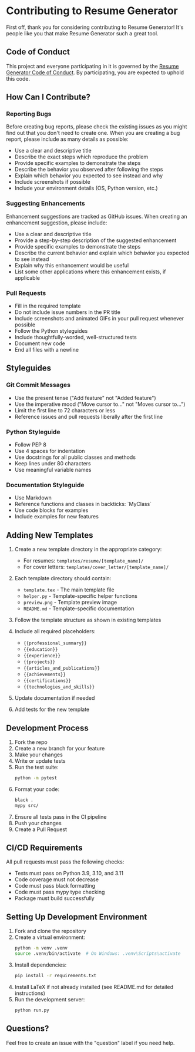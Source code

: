 # Contributing to Resume Generator

First off, thank you for considering contributing to Resume Generator! It's people like you that make Resume Generator such a great tool.

## Code of Conduct

This project and everyone participating in it is governed by the [Resume Generator Code of Conduct](CODE_OF_CONDUCT.md). By participating, you are expected to uphold this code.

## How Can I Contribute?

### Reporting Bugs

Before creating bug reports, please check the existing issues as you might find out that you don't need to create one. When you are creating a bug report, please include as many details as possible:

* Use a clear and descriptive title
* Describe the exact steps which reproduce the problem
* Provide specific examples to demonstrate the steps
* Describe the behavior you observed after following the steps
* Explain which behavior you expected to see instead and why
* Include screenshots if possible
* Include your environment details (OS, Python version, etc.)

### Suggesting Enhancements

Enhancement suggestions are tracked as GitHub issues. When creating an enhancement suggestion, please include:

* Use a clear and descriptive title
* Provide a step-by-step description of the suggested enhancement
* Provide specific examples to demonstrate the steps
* Describe the current behavior and explain which behavior you expected to see instead
* Explain why this enhancement would be useful
* List some other applications where this enhancement exists, if applicable

### Pull Requests

* Fill in the required template
* Do not include issue numbers in the PR title
* Include screenshots and animated GIFs in your pull request whenever possible
* Follow the Python styleguides
* Include thoughtfully-worded, well-structured tests
* Document new code
* End all files with a newline

## Styleguides

### Git Commit Messages

* Use the present tense ("Add feature" not "Added feature")
* Use the imperative mood ("Move cursor to..." not "Moves cursor to...")
* Limit the first line to 72 characters or less
* Reference issues and pull requests liberally after the first line

### Python Styleguide

* Follow PEP 8
* Use 4 spaces for indentation
* Use docstrings for all public classes and methods
* Keep lines under 80 characters
* Use meaningful variable names

### Documentation Styleguide

* Use Markdown
* Reference functions and classes in backticks: \`MyClass\`
* Use code blocks for examples
* Include examples for new features

## Adding New Templates

1. Create a new template directory in the appropriate category:
   - For resumes: `templates/resume/[template_name]/`
   - For cover letters: `templates/cover_letter/[template_name]/`

2. Each template directory should contain:
   - `template.tex` - The main template file
   - `helper.py` - Template-specific helper functions
   - `preview.png` - Template preview image
   - `README.md` - Template-specific documentation

3. Follow the template structure as shown in existing templates
4. Include all required placeholders:
   * `{{professional_summary}}`
   * `{{education}}`
   * `{{experience}}`
   * `{{projects}}`
   * `{{articles_and_publications}}`
   * `{{achievements}}`
   * `{{certifications}}`
   * `{{technologies_and_skills}}`
5. Update documentation if needed
6. Add tests for the new template

## Development Process

1. Fork the repo
2. Create a new branch for your feature
3. Make your changes
4. Write or update tests
5. Run the test suite:
   ```bash
   python -m pytest
   ```
6. Format your code:
   ```bash
   black .
   mypy src/
   ```
7. Ensure all tests pass in the CI pipeline
8. Push your changes
9. Create a Pull Request

## CI/CD Requirements

All pull requests must pass the following checks:

- Tests must pass on Python 3.9, 3.10, and 3.11
- Code coverage must not decrease
- Code must pass black formatting
- Code must pass mypy type checking
- Package must build successfully

## Setting Up Development Environment

1. Fork and clone the repository
2. Create a virtual environment:
   ```bash
   python -m venv .venv
   source .venv/bin/activate  # On Windows: .venv\Scripts\activate
   ```
3. Install dependencies:
   ```bash
   pip install -r requirements.txt
   ```
4. Install LaTeX if not already installed (see README.md for detailed instructions)
5. Run the development server:
   ```bash
   python run.py
   ```

## Questions?

Feel free to create an issue with the "question" label if you need help.

